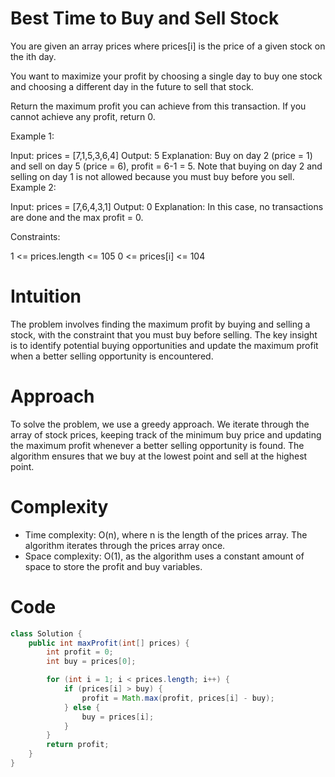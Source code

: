 # Best Time to Buy and Sell Stock

You are given an array prices where prices[i] is the price of a given stock on the ith day.

You want to maximize your profit by choosing a single day to buy one stock and choosing a different day in the future to sell that stock.

Return the maximum profit you can achieve from this transaction. If you cannot achieve any profit, return 0.



Example 1:

Input: prices = [7,1,5,3,6,4]
Output: 5
Explanation: Buy on day 2 (price = 1) and sell on day 5 (price = 6), profit = 6-1 = 5.
Note that buying on day 2 and selling on day 1 is not allowed because you must buy before you sell.
Example 2:

Input: prices = [7,6,4,3,1]
Output: 0
Explanation: In this case, no transactions are done and the max profit = 0.


Constraints:

1 <= prices.length <= 105
0 <= prices[i] <= 104

# Intuition
The problem involves finding the maximum profit by buying and selling a stock, with the constraint that you must buy before selling. The key insight is to identify potential buying opportunities and update the maximum profit when a better selling opportunity is encountered.

# Approach
To solve the problem, we use a greedy approach. We iterate through the array of stock prices, keeping track of the minimum buy price and updating the maximum profit whenever a better selling opportunity is found. The algorithm ensures that we buy at the lowest point and sell at the highest point.

# Complexity
- Time complexity: O(n), where n is the length of the prices array. The algorithm iterates through the prices array once.
- Space complexity: O(1), as the algorithm uses a constant amount of space to store the profit and buy variables.

# Code
```java
class Solution {
    public int maxProfit(int[] prices) {
        int profit = 0;
        int buy = prices[0];

        for (int i = 1; i < prices.length; i++) {
            if (prices[i] > buy) {
                profit = Math.max(profit, prices[i] - buy);
            } else {
                buy = prices[i];
            }
        }
        return profit;
    }
}